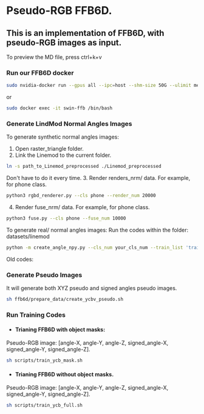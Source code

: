 # Pseudo-RGB FFB6D. 

## This is an implementation of FFB6D, with pseudo-RGB images as input.
To preview the MD file, press ctrl+k+v

### Run our FFB6D docker 
```bash 
sudo nvidia-docker run --gpus all --ipc=host --shm-size 50G --ulimit memlock=-1 --name swin-ffb -it --rm -v /raid/home/zl755:/workspace zhujunli/ffb6d:latest
```
or 
```bash 
sudo docker exec -it swin-ffb /bin/bash
```

### Generate LindMod Normal Angles Images 
To generate synthetic normal angles images: 
1. Open raster_triangle folder.
2. Link the Linemod to the current folder. 
```bash 
ln -s path_to_Linemod_preprocessed ./Linemod_preprocessed
```
Don't have to do it every time. 
3. Render renders_nrm/ data. For example, for phone class.
```bash 
python3 rgbd_renderer.py --cls phone --render_num 20000
```
4. Render fuse_nrm/ data. For example, for phone class.
```bash 
python3 fuse.py --cls phone --fuse_num 10000
```
To generate real/ normal angles images: Run the codes within the folder: datasets/linemod
```bash 
python -m create_angle_npy.py --cls_num your_cls_num --train_list 'train.txt' --test_list 'test.txt'
```

Old codes: 
### Generate Pseudo Images 
It will generate both XYZ pseudo and signed angles pseudo images. 
```bash 
sh ffb6d/prepare_data/create_ycbv_pseudo.sh 
```

### Run Training Codes
* #### Trianing FFB6D with object masks: 
Pseudo-RGB image: 
[angle-X, angle-Y, angle-Z, signed_angle-X, signed_angle-Y, signed_angle-Z]. 
```bash 
sh scripts/train_ycb_mask.sh 
```
* #### Trianing FFB6D without object masks.
Pseudo-RGB image: 
[angle-X, angle-Y, angle-Z, signed_angle-X, signed_angle-Y, signed_angle-Z]. 
```bash 
sh scripts/train_ycb_full.sh 
```